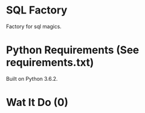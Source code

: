 # SQL Factory
Factory for sql magics.

# Python Requirements (See requirements.txt)
Built on Python 3.6.2.

# Wat It Do (0)
